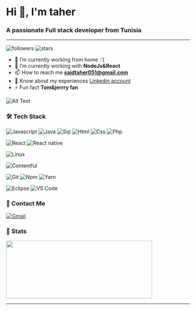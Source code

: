 <h1>Hi 👋, I'm taher</h1>
<h3>A passionate Full stack developer from Tunisia</h3>

---

![followers](https://img.shields.io/github/followers/TaherSaid?style=social)
![stars](https://img.shields.io/github/stars/TaherSaid?style=social)

- 🔭 I’m currently working from home :'(
- 🌱 I’m currently working with **NodeJs&React**
- 📫 How to reach me **saidtaher051@gmail.com**
- 📄 Know about my experiences [Linkedin account](https://www.linkedin.com/in/taher-said-308255199)
- ⚡ Fun fact **Tom&jerrry fan** 

![Alt Text](https://i.pinimg.com/originals/60/a0/f3/60a0f3d69954fc69ee7cbd31a5963dc6.gif)

### 🛠 Tech Stack

![Javascript](http://img.shields.io/badge/-Javascript-fcd400?style=flat-square&logo=javascript&logoColor=black)
![Java](http://img.shields.io/badge/-Java-e8892f?style=flat-square&logo=java&logoColor=white)
![Sql](http://img.shields.io/badge/-Sql-00758f?style=flat-square&logo=Mysql&logoColor=white)
![Html](http://img.shields.io/badge/-Html-e24c27?style=flat-square&logo=html5&logoColor=white)
![Css](http://img.shields.io/badge/-Css-2a65f1?style=flat-square&logo=css3&logoColor=white)
![Php](http://img.shields.io/badge/-Php-767bb3?style=flat-square&logo=php&logoColor=white)

![React](http://img.shields.io/badge/-React-61DAFB?style=flat-square&logo=react&logoColor=white)
![React native](http://img.shields.io/badge/-React_native-61DAFB?style=flat-square&logo=react&logoColor=white)


![Linux](http://img.shields.io/badge/-Linux-fad134?style=flat-square&logo=linux&logoColor=black)

![Contentful](http://img.shields.io/badge/-Contentful-2478CC?style=flat-square&logo=contentful&logoColor=white)


![Git](http://img.shields.io/badge/-Git-white?style=flat-square&logo=git)
![Npm](http://img.shields.io/badge/-Npm-white?style=flat-square&logo=npm&logoColor=white)
![Yarn](http://img.shields.io/badge/-Yarn-2C8EBB?style=flat-square&logo=yarn&logoColor=white)


![Eclipse](http://img.shields.io/badge/-Eclipse-41347e?style=flat-square&logo=eclipse&logoColor=white)
![VS Code](http://img.shields.io/badge/-VS%20Code-black?style=flat-square&logo=visualstudiocode&logoColor=3aa7f2)

### 💬 Contact Me

[![Gmail](https://img.shields.io/badge/-saidtaher051@gmail.com-c14438?style=for-the-badge&logo=Gmail&logoColor=white)](mailto:saidtaher051@gmail.com)

### 🚦 Stats

<div>
  <span><img align="center" width="400px" height="158px" src="https://github-readme-stats.vercel.app/api?username=TaherSaid&count_private=true&theme=highcontrast&show_icons=true" /></span>
</div>

-----
<!--

**TaherSaid/TaherSaid** is a ✨ _special_ ✨ repository because its `README.md` (this file) appears on your GitHub profile.

Here are some ideas to get you started:

- 🌱 I’m currently learning ...
- 👯 I’m looking to collaborate on ...
- 🤔 I’m looking for help with ...
- 💬 Ask me about ...
- 📫 How to reach me: ...
- 😄 Pronouns: ...
- ⚡ Fun fact: ...
-->

